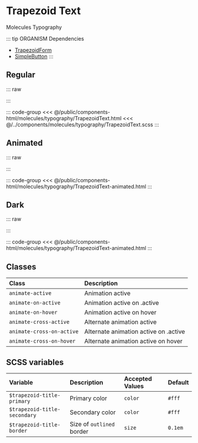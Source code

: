 # Trapezoid Text
<Badge type="tip">Molecules</Badge> <Badge type="info">Typography</Badge>

::: tip ORGANISM Dependencies
- [TrapezoidForm](/atoms/animations/TrapezoidForm)
- [SimpleButton](/atoms/buttons/SimpleButton)
  :::

## Regular

::: raw
<div class="dev-section">
    <!--@include: ../../public/components-html/molecules/typography/TrapezoidText.html -->
</div>
:::

::: code-group
<<< @/public/components-html/molecules/typography/TrapezoidText.html
<<< @/../components/molecules/typography/TrapezoidText.scss
:::

## Animated

::: raw
<div class="dev-section">
    <!--@include: ../../public/components-html/molecules/typography/TrapezoidText-animated.html -->
</div>
:::

::: code-group
<<< @/public/components-html/molecules/typography/TrapezoidText-animated.html
:::

## Dark

::: raw
<div class="dev-section dark-mode">
    <!--@include: ../../public/components-html/molecules/typography/TrapezoidText-animated.html -->
</div>
:::

::: code-group
<<< @/public/components-html/molecules/typography/TrapezoidText-animated.html
:::

## Classes

| Class                     | Description                           |
|:--------------------------|:--------------------------------------|
| `animate-active`          | Animation active                      |
| `animate-on-active`       | Animation active on .active           |
| `animate-on-hover`        | Animation active on hover             |
| `animate-cross-active`    | Alternate animation active            |
| `animate-cross-on-active` | Alternate animation active on .active |
| `animate-cross-on-hover`  | Alternate animation active on hover   |


## SCSS variables

| Variable                     | Description               | Accepted Values | Default |
|:-----------------------------|:--------------------------|:----------------|:--------|
| `$trapezoid-title-primary`   | Primary color             | `color`         | `#fff`  |
| `$trapezoid-title-secondary` | Secondary color           | `color`         | `#fff`  |
| `$trapezoid-title-border`    | Size of `outlined` border | `size`          | `0.1em` |

<style lang="scss">
@import "docs/theme.scss";

$trapezoid-text-secondary: $primary-color;

.dev-section.dark-mode{
    .simple-button.trapezoid-text{
        color: #fff !important; 
    }
    .trapezoid-form{
        &:last-of-type{
            color: #fff !important;    
        }
    }
}

@import "components/atoms/animations/TrapezoidForm.scss";
@import "components/atoms/buttons/SimpleButton.scss";
@import "components/molecules/typography/TrapezoidText.scss";
</style>